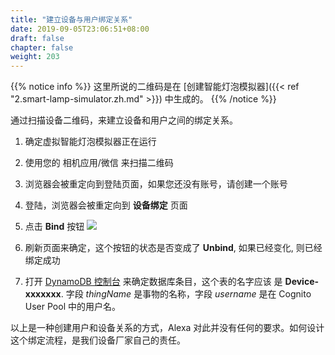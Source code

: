 ```yaml
---
title: "建立设备与用户绑定关系"
date: 2019-09-05T23:06:51+08:00
draft: false
chapter: false
weight: 203
---
```


{{% notice info %}}
这里所说的二维码是在 [创建智能灯泡模拟器]({{< ref "2.smart-lamp-simulator.zh.md" >}}) 中生成的。
{{% /notice %}}

通过扫描设备二维码，来建立设备和用户之间的绑定关系。

1. 确定虚拟智能灯泡模拟器正在运行

1. 使用您的 相机应用/微信 来扫描二维码

1. 浏览器会被重定向到登陆页面，如果您还没有账号，请创建一个账号

1. 登陆，浏览器会被重定向到 **设备绑定** 页面

1. 点击 **Bind** 按钮
    ![](/images/smart-home/ui-device-bind.png?width=300)

1. 刷新页面来确定，这个按钮的状态是否变成了 **Unbind**, 如果已经变化, 则已经绑定成功

1. 打开 [DynamoDB 控制台](https://console.aws.amazon.com/dynamodb/home?region=us-east-1) 来确定数据库条目，这个表的名字应该
是 **Device-xxxxxxx**. 字段 *thingName* 是事物的名称，字段 *username* 是在 Cognito User Pool 中的用户名。


以上是一种创建用户和设备关系的方式，Alexa 对此并没有任何的要求。如何设计这个绑定流程，是我们设备厂家自己的责任。
